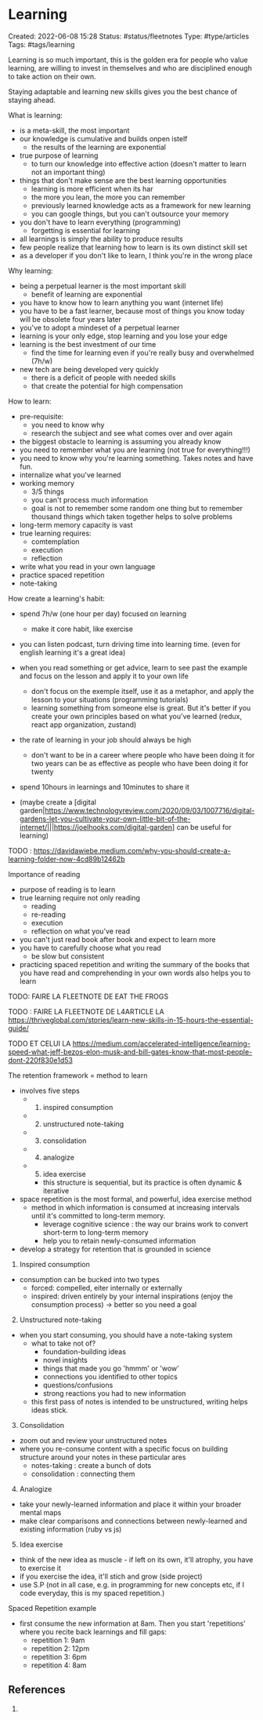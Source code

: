 # Learning
Created: 2022-06-08 15:28
Status: #status/fleetnotes 
Type: #type/articles
Tags: #tags/learning 

Learning is so much important, this is the golden era for people who value learning, are willing to invest in themselves and who are disciplined enough to take action on their own.


Staying adaptable and learning new skills gives you the best chance of staying ahead.

What is learning: 
- is a meta-skill, the most important
- our knowledge is cumulative and builds onpen istelf
	- the results of the learning are exponential
- true purpose of learning
	- to turn our knowledge into effective action (doesn't matter to learn not an important thing)
- things that don't make sense are the best learning opportunities
	- learning is more efficient when its har
	- the more you lean, the more you can remember
	- previously learned knowledge acts as a framework for new learning
	- you can google things, but you can't outsource your memory
- you don't have to learn everything (programming)
	- forgetting is essential for learning
- all learnings is simply the ability to produce results
- few people realize that learning how to learn is its own distinct skill set
- as a developer if you don't like to learn, I think you're in the wrong place




Why learning:
- being a perpetual learner is the most important skill
	- benefit of learning are exponential
- you have to know how to learn anything you want (internet life)
- you have to be a fast learner, because most of things you know today will be obsolete four years later
- you've to adopt a mindeset of a perpetual learner
- learning is your only edge, stop learning and you lose your edge
- learning is the best investment of our time
	- find the time for learning even if you're really busy and overwhelmed (7h/w)
- new tech are being developed very quickly
	- there is a deficit of people with needed skills
	- that create the potential for high compensation


How to learn: 
- pre-requisite:
	- you need to know why
	- research the subject and see what comes over and over again
- the biggest obstacle to learning is assuming you already know
- you need to remember what you are learning (not true for everything!!!)
- you need to know why you're learning something. Takes notes and have fun.
- internalize what you've learned
- working memory
	- 3/5 things
	- you can't process much information
	- goal is not to remember some random one thing but to remember thousand things which taken together helps to solve problems
- long-term memory capacity is vast
- true learning requires:
	- comtemplation
	- execution
	- reflection
- write what you read in your own language
- practice spaced repetition
- note-taking


How create a learning's habit:
- spend 7h/w (one hour per day) focused on learning
	- make it core habit, like exercise
- you can listen podcast, turn driving time into learning time. (even for english learning it's a great idea)
- when you read something or get advice, learn to see past the example and focus on the lesson and apply it to your own life
	- don't focus on the exemple itself, use it as a metaphor, and apply the lesson to your situations (programming tutorials)
	- learning something from someone else is great. But it's better if you create your own principles based on what you've learned (redux, react app organization, zustand)
- the rate of learning in your job should always be high
	- don't want to be in a career where people who have been doing it for two years can be as effective as people who have been doing it for twenty
- spend 10hours in learnings and 10minutes to share it 

- (maybe create a [digital garden|https://www.technologyreview.com/2020/09/03/1007716/digital-gardens-let-you-cultivate-your-own-little-bit-of-the-internet/|||https://joelhooks.com/digital-garden] can be useful for learning)

TODO : https://davidawiebe.medium.com/why-you-should-create-a-learning-folder-now-4cd89b12462b

Importance of reading
- purpose of reading is to learn
- true learning require not only reading
	- reading
	- re-reading
	- execution
	- reflection on what you've read
- you can't just read book after book and expect to learn more
- you have to carefully choose what you read
	- be slow but consistent
- practicing spaced repetition and writing the summary of the books that you have read and comprehending in your own words also helps you to learn

TODO: FAIRE LA FLEETNOTE DE EAT THE FROGS 


TODO : FAIRE LA FLEETNOTE DE L4ARTICLE LA 
https://thriveglobal.com/stories/learn-new-skills-in-15-hours-the-essential-guide/

TODO ET CELUI LA 
https://medium.com/accelerated-intelligence/learning-speed-what-jeff-bezos-elon-musk-and-bill-gates-know-that-most-people-dont-220f830e1d53



The retention framework = method to learn
- involves five steps
	- 1) inspired consumption
	- 2) unstructured note-taking
	- 3) consolidation
	- 4) analogize
	- 5) idea exercise
		- this structure is sequential, but its practice is often dynamic & iterative
- space repetition is the most formal, and powerful, idea exercise method
	- method in which information is consumed at increasing intervals until it's committed to long-term memory. 
		- leverage cognitive science : the way our brains work to convert short-term to long-term memory
		- help you to retain newly-consumed information
- develop a strategy for retention that is grounded in science

1. Inspired consumption
- consumption can be bucked into two types
	- forced: compelled, eiter internally or externally
	- inspired: driven entirely by your internal inspirations (enjoy the consumption process) -> better so you need a goal

2. Unstructured note-taking
- when you start consuming, you should have a note-taking system
	- what to take not of?
		- foundation-building ideas
		- novel insights
		- things that made you go 'hmmm' or 'wow'
		- connections you identified to other topics
		- questions/confusions
		- strong reactions you had to new information
	- this first pass of notes is intended to be unstructured, writing helps ideas stick.

3. Consolidation
- zoom out and review your unstructured notes
- where you re-consume content with a specific focus on building structure around your notes in these particular ares
	- notes-taking : create a bunch of dots
	- consolidation : connecting them

4. Analogize
- take your newly-learned information and place it within your broader mental maps
- make clear comparisons and connections between newly-learned and existing information (ruby vs js)

5. Idea exercise
- think of the new idea as muscle - if left on its own, it'll atrophy, you have to exercise it
- if you exercise the idea, it'll stich and grow (side project)
- use S.P (not in all case, e.g. in programming for new concepts etc, if I code everyday, this is my spaced repetition.)


Spaced Repetition
example
- first consume the new information at 8am. Then you start 'repetitions' where you recite back learnings and fill gaps:
	- repetition 1: 9am
	- repetition 2: 12pm
	- repetition 3: 6pm
	- repetition 4: 8am








## References
1. 